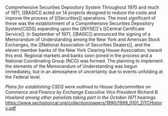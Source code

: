 Comprehensive Securities Depository System
Throughout 1970 and much of 1971, [[BASIC]] acted on 14 projects designed to reduce the costs and improve the process of [[Securities]] operations. The most significant of these was the establishment of a Comprehensive Securities Depository System(CSDS) expanding upon the [[NYSE]]'s [[Central Certificate Service]]. In September of 1971, [[BASIC]] announced the signing of a Memorandum of Understanding among the New York and American Stock Exchanges, the [[National Association of Securities Dealers]], and the eleven member banks of the New York Clearing House Association, toward this end. Regional markets and banks soon joined in the process and a National Coordinating Group (NCG) was formed. The planning to implement the elements of the Memorandum of Understanding was begun immediately, but in an atmosphere of uncertainty due to events unfolding at the Federal level.

_Plans for establishing CSDS were outlined to House Subcommittee on Commerce and Finance by Exchange Executive Vice President Richard B. Howland among other panelists taking part in the October I971 hearings._
https://www.sechistorical.org/collection/papers/1990/1999_0101_DTCHistory.pdf